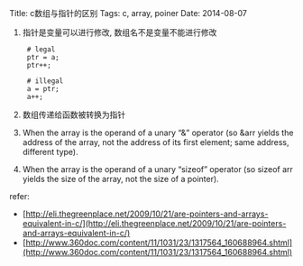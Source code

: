 Title: c数组与指针的区别
Tags: c, array, poiner
Date: 2014-08-07

1. 指针是变量可以进行修改, 数组名不是变量不能进行修改

        # legal
        ptr = a;
        ptr++;

        # illegal
        a = ptr;
        a++;

2. 数组传递给函数被转换为指针

3. When the array is the operand of a unary “&” operator (so &arr yields the address of the array, not the address of its first element; same address, different type).
4. When the array is the operand of a unary “sizeof” operator (so sizeof arr yields the size of the array, not the size of a pointer).

refer:

- [http://eli.thegreenplace.net/2009/10/21/are-pointers-and-arrays-equivalent-in-c/](http://eli.thegreenplace.net/2009/10/21/are-pointers-and-arrays-equivalent-in-c/)
- [http://www.360doc.com/content/11/1031/23/1317564_160688964.shtml](http://www.360doc.com/content/11/1031/23/1317564_160688964.shtml)
